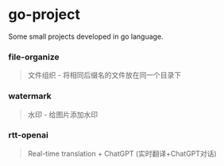 # go-project
Some small projects developed in go language.
### file-organize
> 文件组织 - 将相同后缀名的文件放在同一个目录下

### watermark
> 水印 - 给图片添加水印

### rtt-openai

> Real-time translation + ChatGPT (实时翻译+ChatGPT对话)
